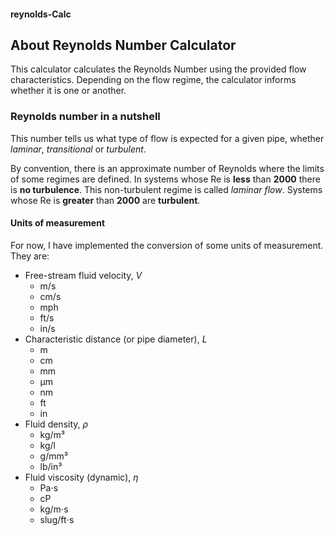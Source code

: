 #### reynolds-Calc

## About Reynolds Number Calculator

This calculator calculates the Reynolds Number using the provided flow characteristics. Depending on the flow regime, the calculator informs whether it is one or another.

### Reynolds number in a nutshell

This number tells us what type of flow is expected for a given pipe, whether _laminar_, _transitional_ or _turbulent_.

By convention, there is an approximate number of Reynolds where the limits of some regimes are defined. In systems whose Re is **less** than **2000** there is **no turbulence**. This non-turbulent regime is called _laminar flow_. Systems whose Re is **greater** than **2000** are **turbulent**.
<br>

#### Units of measurement

For now, I have implemented the conversion of some units of measurement. They are:

- Free-stream fluid velocity, _V_
  - m/s
  - cm/s
  - mph
  - ft/s
  - in/s
    <br>
- Characteristic distance (or pipe diameter), _L_
  - m
  - cm
  - mm
  - &micro;m
  - nm
  - ft
  - in
    <br>
- Fluid density, _&rho;_
  - kg/m³
  - kg/l
  - g/mm³
  - lb/in³
    <br>
- Fluid viscosity (dynamic), _&eta;_
  - Pa⋅s
  - cP
  - kg/m⋅s
  - slug/ft⋅s

